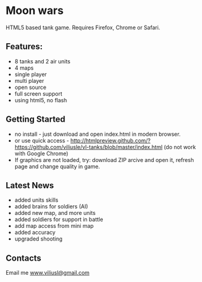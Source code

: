 # Moon wars

HTML5 based tank game. Requires Firefox, Chrome or Safari.

## Features:
* 8 tanks and 2 air units
* 4 maps
* single player
* multi player
* open source
* full screen support
* using html5, no flash

## Getting Started
* no install - just download and open index.html in modern browser.
* or use quick access - http://htmlpreview.github.com/?https://github.com/viliusle/vl-tanks/blob/master/index.html (do not work with Google Chrome)
* If graphics are not loaded, try: download ZIP arcive and open it, refresh page and change quality in game.

## Latest News
* added units skills
* added brains for soldiers (AI)
* added new map, and more units
* added soldiers for support in battle
* add map access from mini map
* added accuracy
* upgraded shooting

## Contacts
Email me www.viliusl@gmail.com
